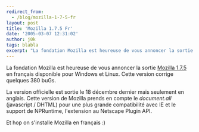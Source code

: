 ```yaml
---
redirect_from:
  - /blog/mozilla-1-7-5-fr
layout: post
title: 'Mozilla 1.7.5 Fr'
date: '2005-03-07 12:31:02'
author: j0k
tags: blabla
excerpt: "La fondation Mozilla est heureuse de vous annoncer la sortie [Mozilla 1.7.5](http://frenchmozilla.sourceforge.net/install/) en français disponible pour Windows et Linux.   Cette version corrige quelques 380 buGs.  \n  \nLa version officielle est sortie le 18 décembre dernier mais seulement en anglais.   Cette version de Mozilla prends en      …"
---
```



La fondation Mozilla est heureuse de vous annoncer la sortie [Mozilla 1.7.5](http://frenchmozilla.sourceforge.net/install/) en français disponible pour Windows et Linux.   Cette version corrige quelques 380 buGs.

La version officielle est sortie le 18 décembre dernier mais seulement en anglais.   Cette version de Mozilla prends en compte le *document.all* (javascript / DHTML) pour une plus grande compatibilité avec IE et le support de NPRuntime, l'extension au Netscape Plugin API.

Et hop on s'installe Mozilla en français :)
